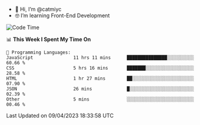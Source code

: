 - 👋 Hi, I’m @catmiyc
- 🤓 I’m learning Front-End Development

<!---
catmiyc/catmiyc is a ✨ special ✨ repository because its `README.md` (this file) appears on your GitHub profile.
You can click the Preview link to take a look at your changes.
--->


<!--START_SECTION:waka-->
![Code Time](http://img.shields.io/badge/Code%20Time-124%20hrs%2023%20mins-blue)

📊 **This Week I Spent My Time On** 

```text
💬 Programming Languages: 
JavaScript               11 hrs 11 mins      ███████████████░░░░░░░░░░   60.66 % 
CSS                      5 hrs 16 mins       ███████░░░░░░░░░░░░░░░░░░   28.58 % 
HTML                     1 hr 27 mins        ██░░░░░░░░░░░░░░░░░░░░░░░   07.90 % 
JSON                     26 mins             █░░░░░░░░░░░░░░░░░░░░░░░░   02.39 % 
Other                    5 mins              ░░░░░░░░░░░░░░░░░░░░░░░░░   00.46 % 
```


 Last Updated on 09/04/2023 18:33:58 UTC
<!--END_SECTION:waka-->
